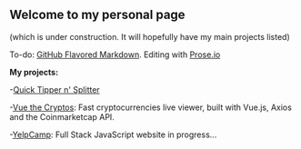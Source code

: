 ## Welcome to my personal page

(which is under construction. It will hopefully have my main projects listed)

To-do: [GitHub Flavored Markdown](https://guides.github.com/features/mastering-markdown/). Editing with [Prose.io](https://prose.io/)


**My projects:**

-[Quick Tipper n' Splitter](/Quick-Tipper-Splitter)

-[Vue the Cryptos](/VuetheCryptos): Fast cryptocurrencies live viewer, built with Vue.js, Axios and the Coinmarketcap API.

-[YelpCamp](https://yelpcamp-v8.herokuapp.com/): Full Stack JavaScript website in progress...
